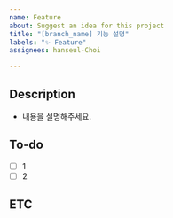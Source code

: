 ```yaml
---
name: Feature
about: Suggest an idea for this project
title: "[branch_name] 기능 설명"
labels: "✨ Feature"
assignees: hanseul-Choi

---
```


## Description
- 내용을 설명해주세요.

## To-do
- [ ] 1
- [ ] 2

## ETC
